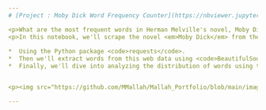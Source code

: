 ```yaml
---
# [Project : Moby Dick Word Frequency Counter](https://nbviewer.jupyter.org/github/MMallah/Word-Frequency-Counter-for-Moby-Dick-Novel/blob/main/Moby%20Dick%20Word%20Frequency%20counter.ipynb)

<p>What are the most frequent words in Herman Melville's novel, Moby Dick, and how often do they occur?</p>
<p>In this notebook, we'll scrape the novel <em>Moby Dick</em> from the website <a href="https://www.gutenberg.org/">Project Gutenberg</a> (which contains a large corpus of books)
 
*  Using the Python package <code>requests</code>.
*  Then we'll extract words from this web data using <code>BeautifulSoup</code>. 
*  Finally, we'll dive into analyzing the distribution of words using the Natural Language ToolKit (<code>nltk</code>) and <code>Counter</code>.</p>


<p><img src="https://github.com/MMallah/Mallah_Portfolio/blob/main/images/moby%20dick.jpg"></p>

---
```

